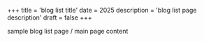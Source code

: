 +++
title = 'blog list title'
date = 2025
description = 'blog list page description'
draft = false
+++

sample blog list page / main page content
